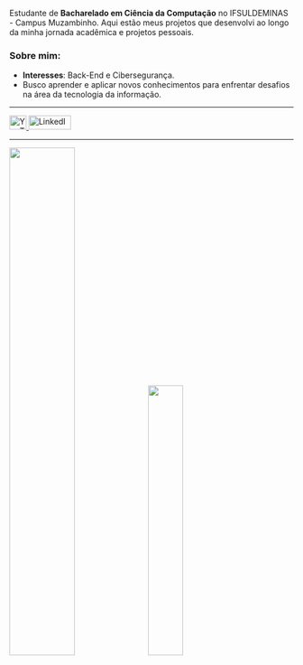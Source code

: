 Estudante de **Bacharelado em Ciência da Computação** no IFSULDEMINAS - Campus Muzambinho. Aqui estão meus projetos que desenvolvi ao longo da minha jornada acadêmica e projetos pessoais.

### Sobre mim:
- **Interesses**: Back-End e Cibersegurança.
- Busco aprender e aplicar novos conhecimentos para enfrentar desafios na área da tecnologia da informação.

---

<p>
  <a href="https://youtube.com/@viniciuslima384f?si=t1pY2vIhrUSQbm5N" target="blank">
    <img
      src="https://raw.githubusercontent.com/rahuldkjain/github-profile-readme-generator/master/src/images/icons/Social/youtube.svg"
      alt="YouTube"
      height="25"
      width="30"
    />
  </a>
  <a href="https://www.linkedin.com/in/vinicius-lima-753551285/" target="blank">
    <img
      src="https://img.shields.io/badge/LinkedIn-0077B5?style=flat&logo=linkedin&logoColor=white"
      alt="LinkedIn"
      height="25"
      width="75"
    />
  </a>
</p>

---

<div align="left">
  <img src="https://github-readme-stats.vercel.app/api?username=ViniciusH97&show_icons=true&theme=dark" width="48%" />
  <img src="https://github-readme-stats.vercel.app/api/top-langs?username=viniciush97&show_icons=true&locale=en&layout=compact&theme=dark" width="35%" />
</div>
